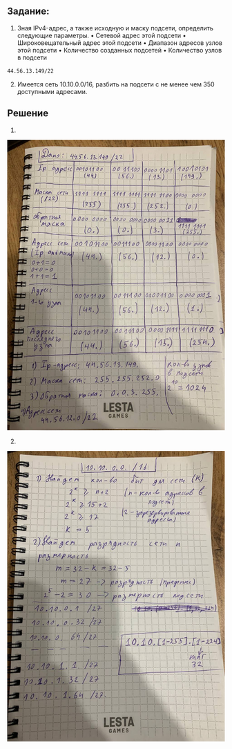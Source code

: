 ## Задание:
1. Зная IPv4-адрес, а также исходную и маску подсети,
определить следующие параметры.
• Сетевой адрес этой подсети
• Широковещательный адрес этой подсети
• Диапазон адресов узлов этой подсети
• Количество созданных подсетей
• Количество узлов в подсети
```bash 
44.56.13.149/22 
```
2. Имеется сеть 10.10.0.0/16, разбить на подсети с не менее чем 350 доступными адресами.

## Решение

1. 
![alt text](template/image1.jpg)

2. 

![alt text](template/image2.jpg)
